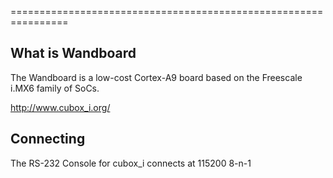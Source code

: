 
================================================================

What is Wandboard
--------------------------------

The Wandboard is a low-cost Cortex-A9 board based on the Freescale i.MX6 family of SoCs.

 http://www.cubox_i.org/

Connecting
--------------------------------

The RS-232 Console for cubox_i connects at 115200 8-n-1



